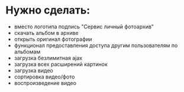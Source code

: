 # Нужно сделать:

- вместо логотипа подпись "Сервис личный фотоархив"
- скачать альбом в архиве
- открыть оригинал фотографии
- функционал предоставления доступа другим пользователям по альбомам
- загрузка безлимитная ajax
- загрузка всех расширений картинок
- загрузка видео
- сортировка видео/фото
- воспроизведение видео